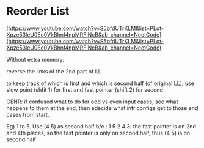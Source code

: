 # Reorder List

[https://www.youtube.com/watch?v=S5bfdUTrKLM&list=PLot-Xpze53leU0Ec0VkBhnf4npMRFiNcB&ab_channel=NeetCode](https://www.youtube.com/watch?v=S5bfdUTrKLM&list=PLot-Xpze53leU0Ec0VkBhnf4npMRFiNcB&ab_channel=NeetCode)

Without extra memory:

reverse the links of the 2nd part of LL

to keep track of which is first and which is second half (of original LL), use slow point (shfit 1) for first and fast pointer (shift 2) for second

GENR: if confused what to do for odd vs even input cases, see what happens to them at the end, then edecide what intr configs get to those end cases from start.

Eg) 1 to 5. Use (4 5) as second half b/c : 1 5 2 4 3: the fast pointer is on 2nd and 4th places, so the fast pointer is only on second half, thus (4 5) is on second half